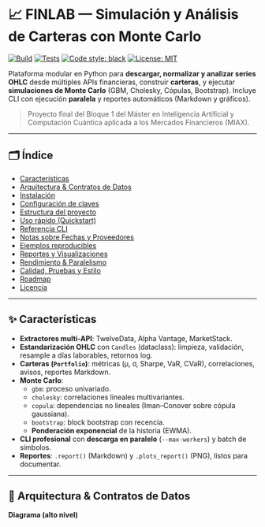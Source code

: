 # 📈 FINLAB — Simulación y Análisis de Carteras con Monte Carlo

[![Build](https://img.shields.io/badge/build-passing-brightgreen)]()
[![Tests](https://img.shields.io/badge/tests-pytest-blue)]()
[![Code style: black](https://img.shields.io/badge/code%20style-black-000000.svg)]()
[![License: MIT](https://img.shields.io/badge/License-MIT-yellow.svg)]()

Plataforma modular en Python para **descargar, normalizar y analizar series OHLC** desde múltiples APIs financieras, construir **carteras**, y ejecutar **simulaciones de Monte Carlo** (GBM, Cholesky, Cópulas, Bootstrap). Incluye CLI con ejecución **paralela** y reportes automáticos (Markdown y gráficos).

> Proyecto final del Bloque 1 del Máster en Inteligencia Artificial y Computación Cuántica aplicada a los Mercados Financieros (MIAX).

---

## 🗂️ Índice

- [Características](#-características)
- [Arquitectura & Contratos de Datos](#-arquitectura--contratos-de-datos)
- [Instalación](#-instalación)
- [Configuración de claves](#-configuración-de-claves)
- [Estructura del proyecto](#-estructura-del-proyecto)
- [Uso rápido (Quickstart)](#-uso-rápido-quickstart)
- [Referencia CLI](#-referencia-cli)
- [Notas sobre Fechas y Proveedores](#-notas-sobre-fechas-y-proveedores)
- [Ejemplos reproducibles](#-ejemplos-reproducibles)
- [Reportes y Visualizaciones](#-reportes-y-visualizaciones)
- [Rendimiento & Paralelismo](#-rendimiento--paralelismo)
- [Calidad, Pruebas y Estilo](#-calidad-pruebas-y-estilo)
- [Roadmap](#-roadmap)
- [Licencia](#-licencia)

---

## ✨ Características

- **Extractores multi-API**: TwelveData, Alpha Vantage, MarketStack.
- **Estandarización OHLC** con `Candles` (dataclass): limpieza, validación, resample a días laborables, retornos log.
- **Carteras (`Portfolio`)**: métricas (μ, σ, Sharpe, VaR, CVaR), correlaciones, avisos, reportes Markdown.
- **Monte Carlo**:
  - `gbm`: proceso univariado.
  - `cholesky`: correlaciones lineales multivariantes.
  - `copula`: dependencias no lineales (Iman–Conover sobre cópula gaussiana).
  - `bootstrap`: block bootstrap con recencia.
  - **Ponderación exponencial** de la historia (EWMA).
- **CLI profesional** con **descarga en paralelo** (`--max-workers`) y batch de símbolos.
- **Reportes**: `.report()` (Markdown) y `.plots_report()` (PNG), listos para documentar.

---

## 🧱 Arquitectura & Contratos de Datos

**Diagrama (alto nivel)**





